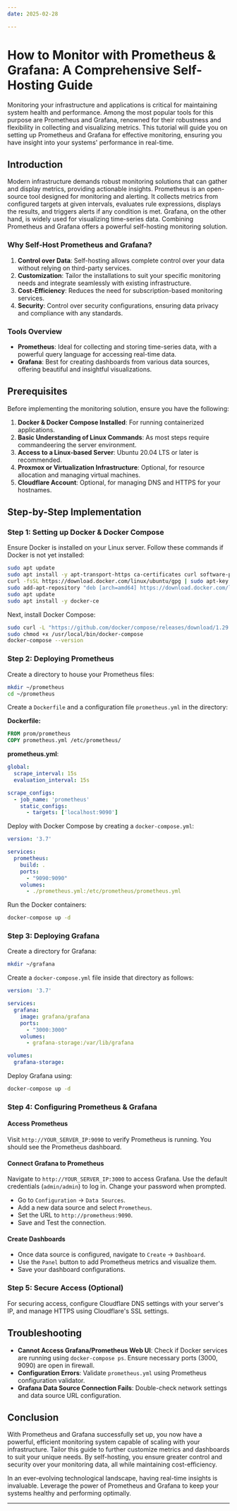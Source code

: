 ```yaml
---
date: 2025-02-28

---
```


# How to Monitor with Prometheus & Grafana: A Comprehensive Self-Hosting Guide

Monitoring your infrastructure and applications is critical for maintaining system health and performance. Among the most popular tools for this purpose are Prometheus and Grafana, renowned for their robustness and flexibility in collecting and visualizing metrics. This tutorial will guide you on setting up Prometheus and Grafana for effective monitoring, ensuring you have insight into your systems' performance in real-time.

## Introduction

Modern infrastructure demands robust monitoring solutions that can gather and display metrics, providing actionable insights. Prometheus is an open-source tool designed for monitoring and alerting. It collects metrics from configured targets at given intervals, evaluates rule expressions, displays the results, and triggers alerts if any condition is met. Grafana, on the other hand, is widely used for visualizing time-series data. Combining Prometheus and Grafana offers a powerful self-hosting monitoring solution.

### Why Self-Host Prometheus and Grafana?

1. **Control over Data**: Self-hosting allows complete control over your data without relying on third-party services.
2. **Customization**: Tailor the installations to suit your specific monitoring needs and integrate seamlessly with existing infrastructure.
3. **Cost-Efficiency**: Reduces the need for subscription-based monitoring services.
4. **Security**: Control over security configurations, ensuring data privacy and compliance with any standards.

### Tools Overview

- **Prometheus**: Ideal for collecting and storing time-series data, with a powerful query language for accessing real-time data.
- **Grafana**: Best for creating dashboards from various data sources, offering beautiful and insightful visualizations.

## Prerequisites

Before implementing the monitoring solution, ensure you have the following:

1. **Docker & Docker Compose Installed**: For running containerized applications.
2. **Basic Understanding of Linux Commands**: As most steps require commandeering the server environment.
3. **Access to a Linux-based Server**: Ubuntu 20.04 LTS or later is recommended.
4. **Proxmox or Virtualization Infrastructure**: Optional, for resource allocation and managing virtual machines.
5. **Cloudflare Account**: Optional, for managing DNS and HTTPS for your hostnames.

## Step-by-Step Implementation

### Step 1: Setting up Docker & Docker Compose

Ensure Docker is installed on your Linux server. Follow these commands if Docker is not yet installed:

```bash
sudo apt update
sudo apt install -y apt-transport-https ca-certificates curl software-properties-common
curl -fsSL https://download.docker.com/linux/ubuntu/gpg | sudo apt-key add -
sudo add-apt-repository "deb [arch=amd64] https://download.docker.com/linux/ubuntu $(lsb_release -cs) stable"
sudo apt update
sudo apt install -y docker-ce
```

Next, install Docker Compose:

```bash
sudo curl -L "https://github.com/docker/compose/releases/download/1.29.2/docker-compose-$(uname -s)-$(uname -m)" -o /usr/local/bin/docker-compose
sudo chmod +x /usr/local/bin/docker-compose
docker-compose --version
```

### Step 2: Deploying Prometheus

Create a directory to house your Prometheus files:

```bash
mkdir ~/prometheus
cd ~/prometheus
```

Create a `Dockerfile` and a configuration file `prometheus.yml` in the directory:

**Dockerfile:**

```dockerfile
FROM prom/prometheus
COPY prometheus.yml /etc/prometheus/
```

**prometheus.yml**:

```yaml
global:
  scrape_interval: 15s
  evaluation_interval: 15s

scrape_configs:
  - job_name: 'prometheus'
    static_configs:
      - targets: ['localhost:9090']
```

Deploy with Docker Compose by creating a `docker-compose.yml`:

```yaml
version: '3.7'

services:
  prometheus:
    build: .
    ports:
      - "9090:9090"
    volumes:
      - ./prometheus.yml:/etc/prometheus/prometheus.yml
```

Run the Docker containers:

```bash
docker-compose up -d
```

### Step 3: Deploying Grafana

Create a directory for Grafana:

```bash
mkdir ~/grafana
```

Create a `docker-compose.yml` file inside that directory as follows:

```yaml
version: '3.7'

services:
  grafana:
    image: grafana/grafana
    ports:
      - "3000:3000"
    volumes:
      - grafana-storage:/var/lib/grafana

volumes:
  grafana-storage:
```

Deploy Grafana using:

```bash
docker-compose up -d
```

### Step 4: Configuring Prometheus & Grafana

#### Access Prometheus

Visit `http://YOUR_SERVER_IP:9090` to verify Prometheus is running. You should see the Prometheus dashboard.

#### Connect Grafana to Prometheus

Navigate to `http://YOUR_SERVER_IP:3000` to access Grafana. Use the default credentials (`admin/admin`) to log in. Change your password when prompted.

- Go to `Configuration` -> `Data Sources`.
- Add a new data source and select `Prometheus`.
- Set the URL to `http://prometheus:9090`.
- Save and Test the connection.

#### Create Dashboards

- Once data source is configured, navigate to `Create` -> `Dashboard`.
- Use the `Panel` button to add Prometheus metrics and visualize them.
- Save your dashboard configurations.

### Step 5: Secure Access (Optional)

For securing access, configure Cloudflare DNS settings with your server's IP, and manage HTTPS using Cloudflare's SSL settings.

## Troubleshooting

- **Cannot Access Grafana/Prometheus Web UI**: Check if Docker services are running using `docker-compose ps`. Ensure necessary ports (3000, 9090) are open in firewall.
- **Configuration Errors**: Validate `prometheus.yml` using Prometheus configuration validator.
- **Grafana Data Source Connection Fails**: Double-check network settings and data source URL configuration.

## Conclusion

With Prometheus and Grafana successfully set up, you now have a powerful, efficient monitoring system capable of scaling with your infrastructure. Tailor this guide to further customize metrics and dashboards to suit your unique needs. By self-hosting, you ensure greater control and security over your monitoring data, all while maintaining cost-efficiency.

In an ever-evolving technological landscape, having real-time insights is invaluable. Leverage the power of Prometheus and Grafana to keep your systems healthy and performing optimally.

---